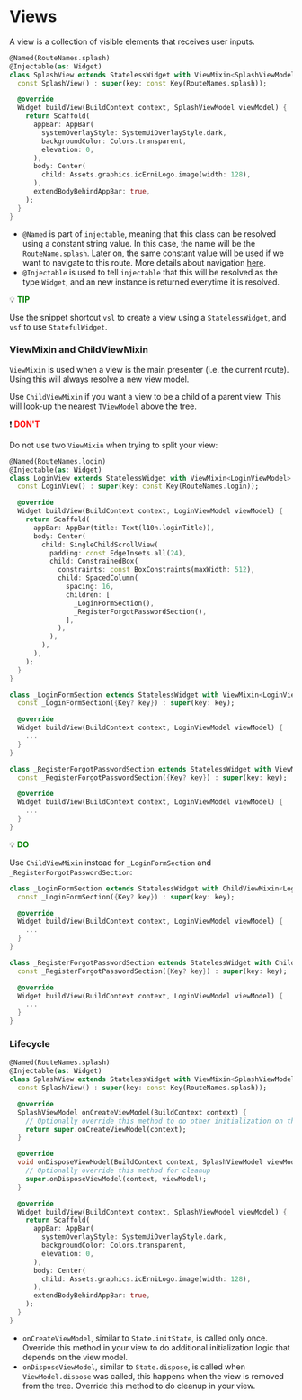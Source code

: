 # Views

A view is a collection of visible elements that receives user inputs.

```dart
@Named(RouteNames.splash)
@Injectable(as: Widget)
class SplashView extends StatelessWidget with ViewMixin<SplashViewModel> {
  const SplashView() : super(key: const Key(RouteNames.splash));

  @override
  Widget buildView(BuildContext context, SplashViewModel viewModel) {
    return Scaffold(
      appBar: AppBar(
        systemOverlayStyle: SystemUiOverlayStyle.dark,
        backgroundColor: Colors.transparent,
        elevation: 0,
      ),
      body: Center(
        child: Assets.graphics.icErniLogo.image(width: 128),
      ),
      extendBodyBehindAppBar: true,
    );
  }
}
```

- `@Named` is part of `injectable`, meaning that this class can be resolved using a constant string value. In this case, the name will be the `RouteName.splash`. Later on, the same constant value will be used if we want to navigate to this route. More details about navigation [here](navigation.md).
- `@Injectable` is used to tell `injectable` that this will be resolved as the type `Widget`, and an new instance is returned everytime it is resolved.

:bulb: **<span style="color: green">TIP</span>**

Use the snippet shortcut `vsl` to create a view using a `StatelessWidget`, and `vsf` to use `StatefulWidget`.

### ViewMixin and ChildViewMixin

`ViewMixin` is used when a view is the main presenter (i.e. the current route). Using this will always resolve a new view model.

Use `ChildViewMixin` if you want a view to be a child of a parent view. This will look-up the nearest `TViewModel` above the tree.

:exclamation: **<span style="color: red">DON'T</span>**

Do not use two `ViewMixin` when trying to split your view:

```dart
@Named(RouteNames.login)
@Injectable(as: Widget)
class LoginView extends StatelessWidget with ViewMixin<LoginViewModel> {
  const LoginView() : super(key: const Key(RouteNames.login));

  @override
  Widget buildView(BuildContext context, LoginViewModel viewModel) {
    return Scaffold(
      appBar: AppBar(title: Text(l10n.loginTitle)),
      body: Center(
        child: SingleChildScrollView(
          padding: const EdgeInsets.all(24),
          child: ConstrainedBox(
            constraints: const BoxConstraints(maxWidth: 512),
            child: SpacedColumn(
              spacing: 16,
              children: [
                _LoginFormSection(),
                _RegisterForgotPasswordSection(),
              ],
            ),
          ),
        ),
      ),
    );
  }
}

class _LoginFormSection extends StatelessWidget with ViewMixin<LoginViewModel> { // DON'T!
  const _LoginFormSection({Key? key}) : super(key: key);

  @override
  Widget buildView(BuildContext context, LoginViewModel viewModel) {
    ...
  }
}

class _RegisterForgotPasswordSection extends StatelessWidget with ViewMixin<LoginViewModel> { // DON'T!
  const _RegisterForgotPasswordSection({Key? key}) : super(key: key);

  @override
  Widget buildView(BuildContext context, LoginViewModel viewModel) {
    ...
  }
}
```

:bulb: **<span style="color: green">DO</span>**

Use `ChildViewMixin` instead for `_LoginFormSection` and `_RegisterForgotPasswordSection`:

```dart
class _LoginFormSection extends StatelessWidget with ChildViewMixin<LoginViewModel> { // DO
  const _LoginFormSection({Key? key}) : super(key: key);

  @override
  Widget buildView(BuildContext context, LoginViewModel viewModel) {
    ...
  }
}

class _RegisterForgotPasswordSection extends StatelessWidget with ChildViewMixin<LoginViewModel> { // DO
  const _RegisterForgotPasswordSection({Key? key}) : super(key: key);

  @override
  Widget buildView(BuildContext context, LoginViewModel viewModel) {
    ...
  }
}
```

### Lifecycle

```dart
@Named(RouteNames.splash)
@Injectable(as: Widget)
class SplashView extends StatelessWidget with ViewMixin<SplashViewModel> {
  const SplashView() : super(key: const Key(RouteNames.splash));

  @override
  SplashViewModel onCreateViewModel(BuildContext context) {
    // Optionally override this method to do other initialization on the view/view model
    return super.onCreateViewModel(context);
  }

  @override
  void onDisposeViewModel(BuildContext context, SplashViewModel viewModel) {
    // Optionally override this method for cleanup
    super.onDisposeViewModel(context, viewModel);
  }

  @override
  Widget buildView(BuildContext context, SplashViewModel viewModel) {
    return Scaffold(
      appBar: AppBar(
        systemOverlayStyle: SystemUiOverlayStyle.dark,
        backgroundColor: Colors.transparent,
        elevation: 0,
      ),
      body: Center(
        child: Assets.graphics.icErniLogo.image(width: 128),
      ),
      extendBodyBehindAppBar: true,
    );
  }
}
```

- `onCreateViewModel`, similar to `State.initState`, is called only once. Override this method in your view to do additional initialization logic that depends on the view model.
- `onDisposeViewModel`, similar to `State.dispose`, is called when `ViewModel.dispose` was called, this happens when the view is removed from the tree. Override this method to do cleanup in your view.
